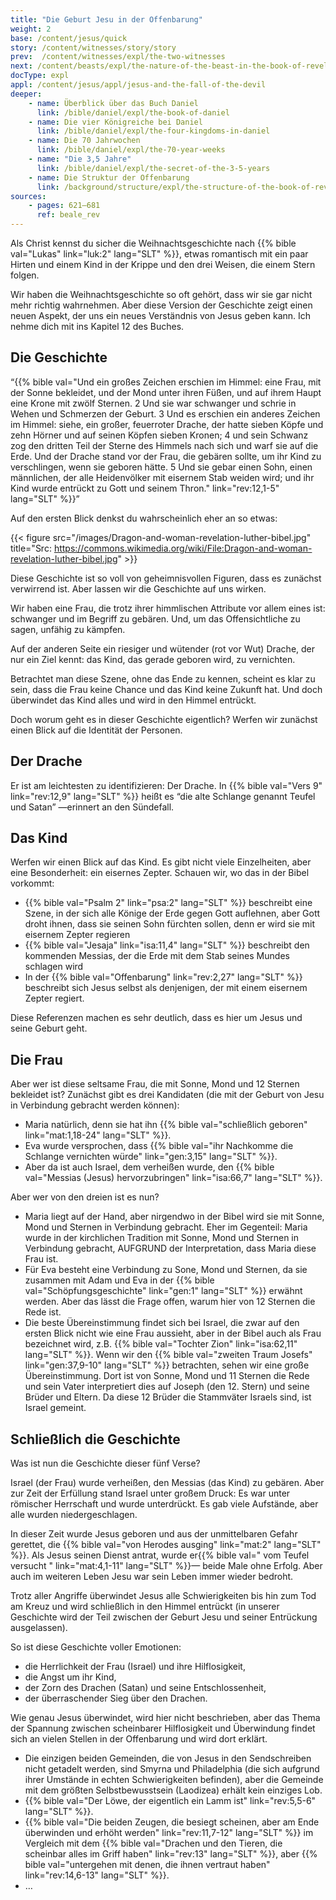 ```yaml
---
title: "Die Geburt Jesu in der Offenbarung"
weight: 2
base: /content/jesus/quick
story: /content/witnesses/story/story
prev:  /content/witnesses/expl/the-two-witnesses
next: /content/beasts/expl/the-nature-of-the-beast-in-the-book-of-revelation
docType: expl
appl: /content/jesus/appl/jesus-and-the-fall-of-the-devil
deeper:
    - name: Überblick über das Buch Daniel
      link: /bible/daniel/expl/the-book-of-daniel
    - name: Die vier Königreiche bei Daniel
      link: /bible/daniel/expl/the-four-kingdoms-in-daniel
    - name: Die 70 Jahrwochen
      link: /bible/daniel/expl/the-70-year-weeks
    - name: "Die 3,5 Jahre"
      link: /bible/daniel/expl/the-secret-of-the-3-5-years
    - name: Die Struktur der Offenbarung
      link: /background/structure/expl/the-structure-of-the-book-of-revelation
sources: 
    - pages: 621–681
      ref: beale_rev
---
```


Als Christ kennst du sicher die Weihnachtsgeschichte nach {{% bible val="Lukas" link="luk:2" lang="SLT" %}}, etwas romantisch mit ein paar Hirten und einem Kind in der Krippe und den drei Weisen, die einem Stern folgen.

Wir haben die Weihnachtsgeschichte so oft gehört, dass wir sie gar nicht mehr richtig wahrnehmen. Aber diese Version der Geschichte zeigt einen neuen Aspekt, der uns ein neues Verständnis von Jesus geben kann. Ich nehme dich mit ins Kapitel 12 des Buches.

## Die Geschichte

<a name="a0eb"></a>
“{{% bible val="Und ein großes Zeichen erschien im Himmel: eine Frau, mit der Sonne bekleidet, und der Mond unter ihren Füßen, und auf ihrem Haupt eine Krone mit zwölf Sternen. 2 Und sie war schwanger und schrie in Wehen und Schmerzen der Geburt. 3 Und es erschien ein anderes Zeichen im Himmel: siehe, ein großer, feuerroter Drache, der hatte sieben Köpfe und zehn Hörner und auf seinen Köpfen sieben Kronen; 4 und sein Schwanz zog den dritten Teil der Sterne des Himmels nach sich und warf sie auf die Erde. Und der Drache stand vor der Frau, die gebären sollte, um ihr Kind zu verschlingen, wenn sie geboren hätte. 5 Und sie gebar einen Sohn, einen männlichen, der alle Heidenvölker mit eisernem Stab weiden wird; und ihr Kind wurde entrückt zu Gott und seinem Thron." link="rev:12,1-5" lang="SLT" %}}”

Auf den ersten Blick denkst du wahrscheinlich eher an so etwas:

{{< figure src="/images/Dragon-and-woman-revelation-luther-bibel.jpg" title="Src: https://commons.wikimedia.org/wiki/File:Dragon-and-woman-revelation-luther-bibel.jpg" >}}

Diese Geschichte ist so voll von geheimnisvollen Figuren, dass es zunächst verwirrend ist. Aber lassen wir die Geschichte auf uns wirken.

Wir haben eine Frau, die trotz ihrer himmlischen Attribute vor allem eines ist: schwanger und im Begriff zu gebären. Und, um das Offensichtliche zu sagen, unfähig zu kämpfen.

Auf der anderen Seite ein riesiger und wütender (rot vor Wut) Drache, der nur ein Ziel kennt: das Kind, das gerade geboren wird, zu vernichten.

Betrachtet man diese Szene, ohne das Ende zu kennen, scheint es klar zu sein, dass die Frau keine Chance und das Kind keine Zukunft hat. Und doch überwindet das Kind alles und wird in den Himmel entrückt.

Doch worum geht es in dieser Geschichte eigentlich? Werfen wir zunächst einen Blick auf die Identität der Personen.

## Der Drache

<a name="b770"></a>
Er ist am leichtesten zu identifizieren: Der Drache. In {{% bible val="Vers 9" link="rev:12,9" lang="SLT" %}} heißt es “die alte Schlange genannt Teufel und Satan” —erinnert an den Sündefall.

## Das Kind

<a name="a89c"></a>
Werfen wir einen Blick auf das Kind. Es gibt nicht viele Einzelheiten, aber eine Besonderheit: ein eisernes Zepter. Schauen wir, wo das in der Bibel vorkommt:

- {{% bible val="Psalm 2" link="psa:2" lang="SLT" %}} beschreibt eine Szene, in der sich alle Könige der Erde gegen Gott auflehnen, aber Gott droht ihnen, dass sie seinen Sohn fürchten sollen, denn er wird sie mit eisernem Zepter regieren
- {{% bible val="Jesaja" link="isa:11,4" lang="SLT" %}} beschreibt den kommenden Messias, der die Erde mit dem Stab seines Mundes schlagen wird
- In der {{% bible val="Offenbarung" link="rev:2,27" lang="SLT" %}} beschreibt sich Jesus selbst als denjenigen, der mit einem eisernem Zepter regiert.

Diese Referenzen machen es sehr deutlich, dass es hier um Jesus und seine Geburt geht.

## Die Frau

<a name="5a05"></a>
Aber wer ist diese seltsame Frau, die mit Sonne, Mond und 12 Sternen bekleidet ist? Zunächst gibt es drei Kandidaten (die mit der Geburt von Jesu in Verbindung gebracht werden können):

- Maria natürlich, denn sie hat ihn {{% bible val="schließlich geboren" link="mat:1,18-24" lang="SLT" %}}.
- Eva wurde versprochen, dass {{% bible val="ihr Nachkomme die Schlange vernichten würde" link="gen:3,15" lang="SLT" %}}.
- Aber da ist auch Israel, dem verheißen wurde, den {{% bible val="Messias (Jesus) hervorzubringen" link="isa:66,7" lang="SLT" %}}.

Aber wer von den dreien ist es nun?

- Maria liegt auf der Hand, aber nirgendwo in der Bibel wird sie mit Sonne, Mond und Sternen in Verbindung gebracht. Eher im Gegenteil: Maria wurde in der kirchlichen Tradition mit Sonne, Mond und Sternen in Verbindung gebracht, AUFGRUND der Interpretation, dass Maria diese Frau ist.
- Für Eva besteht eine Verbindung zu Sone, Mond und Sternen, da sie zusammen mit Adam und Eva in der {{% bible val="Schöpfungsgeschichte" link="gen:1" lang="SLT" %}} erwähnt werden. Aber das lässt die Frage offen, warum hier von 12 Sternen die Rede ist.
- Die beste Übereinstimmung findet sich bei Israel, die zwar auf den ersten Blick nicht wie eine Frau aussieht, aber in der Bibel auch als Frau bezeichnet wird, z.B. {{% bible val="Tochter Zion" link="isa:62,11" lang="SLT" %}}. Wenn wir den {{% bible val="zweiten Traum Josefs" link="gen:37,9-10" lang="SLT" %}} betrachten, sehen wir eine große Übereinstimmung. Dort ist von Sonne, Mond und 11 Sternen die Rede und sein Vater interpretiert dies auf Joseph (den 12. Stern) und seine Brüder und Eltern. Da diese 12 Brüder die Stammväter Israels sind, ist Israel gemeint.

## Schließlich die Geschichte

<a name="fb36"></a>
Was ist nun die Geschichte dieser fünf Verse?

Israel (der Frau) wurde verheißen, den Messias (das Kind) zu gebären. Aber zur Zeit der Erfüllung stand Israel unter großem Druck: Es war unter römischer Herrschaft und wurde unterdrückt. Es gab viele Aufstände, aber alle wurden niedergeschlagen.

In dieser Zeit wurde Jesus geboren und aus der unmittelbaren Gefahr gerettet, die {{% bible val="von Herodes ausging" link="mat:2" lang="SLT" %}}. Als Jesus seinen Dienst antrat, wurde er{{% bible val=" vom Teufel versucht " link="mat:4,1-11" lang="SLT" %}}— beide Male ohne Erfolg. Aber auch im weiteren Leben Jesu war sein Leben immer wieder bedroht.

Trotz aller Angriffe überwindet Jesus alle Schwierigkeiten bis hin zum Tod am Kreuz und wird schließlich in den Himmel entrückt (in unserer Geschichte wird der Teil zwischen der Geburt Jesu und seiner Entrückung ausgelassen).

So ist diese Geschichte voller Emotionen:

- die Herrlichkeit der Frau (Israel) und ihre Hilflosigkeit,
- die Angst um ihr Kind,
- der Zorn des Drachen (Satan) und seine Entschlossenheit,
- der überraschender Sieg über den Drachen.

Wie genau Jesus überwindet, wird hier nicht beschrieben, aber das Thema der Spannung zwischen scheinbarer Hilflosigkeit und Überwindung findet sich an vielen Stellen in der Offenbarung und wird dort erklärt.

- Die einzigen beiden Gemeinden, die von Jesus in den Sendschreiben nicht getadelt werden, sind Smyrna und Philadelphia (die sich aufgrund ihrer Umstände in echten Schwierigkeiten befinden), aber die Gemeinde mit dem größten Selbstbewusstsein (Laodizea) erhält kein einziges Lob.
- {{% bible val="Der Löwe, der eigentlich ein Lamm ist" link="rev:5,5-6" lang="SLT" %}}.
- {{% bible val="Die beiden Zeugen, die besiegt scheinen, aber am Ende überwinden und erhöht werden" link="rev:11,7-12" lang="SLT" %}} im Vergleich mit dem {{% bible val="Drachen und den Tieren, die scheinbar alles im Griff haben" link="rev:13" lang="SLT" %}}, aber {{% bible val="untergehen mit denen, die ihnen vertraut haben" link="rev:14,6-13" lang="SLT" %}}.
- …
